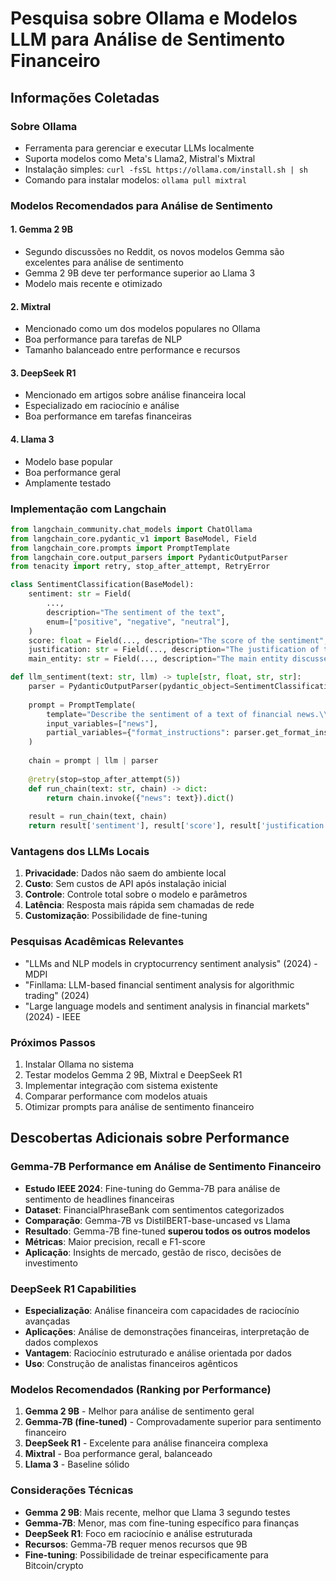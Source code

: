 # Pesquisa sobre Ollama e Modelos LLM para Análise de Sentimento Financeiro

## Informações Coletadas

### Sobre Ollama
- Ferramenta para gerenciar e executar LLMs localmente
- Suporta modelos como Meta's Llama2, Mistral's Mixtral
- Instalação simples: `curl -fsSL https://ollama.com/install.sh | sh`
- Comando para instalar modelos: `ollama pull mixtral`

### Modelos Recomendados para Análise de Sentimento

#### 1. Gemma 2 9B
- Segundo discussões no Reddit, os novos modelos Gemma são excelentes para análise de sentimento
- Gemma 2 9B deve ter performance superior ao Llama 3
- Modelo mais recente e otimizado

#### 2. Mixtral
- Mencionado como um dos modelos populares no Ollama
- Boa performance para tarefas de NLP
- Tamanho balanceado entre performance e recursos

#### 3. DeepSeek R1
- Mencionado em artigos sobre análise financeira local
- Especializado em raciocínio e análise
- Boa performance em tarefas financeiras

#### 4. Llama 3
- Modelo base popular
- Boa performance geral
- Amplamente testado

### Implementação com Langchain
```python
from langchain_community.chat_models import ChatOllama
from langchain_core.pydantic_v1 import BaseModel, Field
from langchain_core.prompts import PromptTemplate
from langchain_core.output_parsers import PydanticOutputParser
from tenacity import retry, stop_after_attempt, RetryError

class SentimentClassification(BaseModel):
    sentiment: str = Field(
        ...,
        description="The sentiment of the text",
        enum=["positive", "negative", "neutral"],
    )
    score: float = Field(..., description="The score of the sentiment", ge=-1, le=1)
    justification: str = Field(..., description="The justification of the sentiment")
    main_entity: str = Field(..., description="The main entity discussed in the text")

def llm_sentiment(text: str, llm) -> tuple[str, float, str, str]:
    parser = PydanticOutputParser(pydantic_object=SentimentClassification)
    
    prompt = PromptTemplate(
        template="Describe the sentiment of a text of financial news.\\n{format_instructions}\\n{news}",
        input_variables=["news"],
        partial_variables={"format_instructions": parser.get_format_instructions()},
    )
    
    chain = prompt | llm | parser
    
    @retry(stop=stop_after_attempt(5))
    def run_chain(text: str, chain) -> dict:
        return chain.invoke({"news": text}).dict()
    
    result = run_chain(text, chain)
    return result['sentiment'], result['score'], result['justification'], result['main_entity']
```

### Vantagens dos LLMs Locais
1. **Privacidade**: Dados não saem do ambiente local
2. **Custo**: Sem custos de API após instalação inicial
3. **Controle**: Controle total sobre o modelo e parâmetros
4. **Latência**: Resposta mais rápida sem chamadas de rede
5. **Customização**: Possibilidade de fine-tuning

### Pesquisas Acadêmicas Relevantes
- "LLMs and NLP models in cryptocurrency sentiment analysis" (2024) - MDPI
- "Finllama: LLM-based financial sentiment analysis for algorithmic trading" (2024)
- "Large language models and sentiment analysis in financial markets" (2024) - IEEE

### Próximos Passos
1. Instalar Ollama no sistema
2. Testar modelos Gemma 2 9B, Mixtral e DeepSeek R1
3. Implementar integração com sistema existente
4. Comparar performance com modelos atuais
5. Otimizar prompts para análise de sentimento financeiro



## Descobertas Adicionais sobre Performance

### Gemma-7B Performance em Análise de Sentimento Financeiro
- **Estudo IEEE 2024**: Fine-tuning do Gemma-7B para análise de sentimento de headlines financeiras
- **Dataset**: FinancialPhraseBank com sentimentos categorizados
- **Comparação**: Gemma-7B vs DistilBERT-base-uncased vs Llama
- **Resultado**: Gemma-7B fine-tuned **superou todos os outros modelos**
- **Métricas**: Maior precision, recall e F1-score
- **Aplicação**: Insights de mercado, gestão de risco, decisões de investimento

### DeepSeek R1 Capabilities
- **Especialização**: Análise financeira com capacidades de raciocínio avançadas
- **Aplicações**: Análise de demonstrações financeiras, interpretação de dados complexos
- **Vantagem**: Raciocínio estruturado e análise orientada por dados
- **Uso**: Construção de analistas financeiros agênticos

### Modelos Recomendados (Ranking por Performance)
1. **Gemma 2 9B** - Melhor para análise de sentimento geral
2. **Gemma-7B (fine-tuned)** - Comprovadamente superior para sentimento financeiro
3. **DeepSeek R1** - Excelente para análise financeira complexa
4. **Mixtral** - Boa performance geral, balanceado
5. **Llama 3** - Baseline sólido

### Considerações Técnicas
- **Gemma 2 9B**: Mais recente, melhor que Llama 3 segundo testes
- **Gemma-7B**: Menor, mas com fine-tuning específico para finanças
- **DeepSeek R1**: Foco em raciocínio e análise estruturada
- **Recursos**: Gemma-7B requer menos recursos que 9B
- **Fine-tuning**: Possibilidade de treinar especificamente para Bitcoin/crypto

